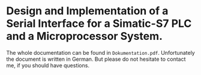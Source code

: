 # Design and Implementation of a Serial Interface for a Simatic-S7 PLC and a Microprocessor System.

The whole documentation can be found in `Dokumentation.pdf`. Unfortunately the document is written in German.
But please do not hesitate to contact me, if you should have questions.
